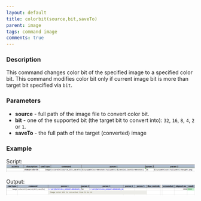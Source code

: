 ```yaml
---
layout: default
title: colorbit(source,bit,saveTo)
parent: image
tags: command image
comments: true
---
```



### Description
This command changes color bit of the specified image to a specified color bit. This command modifies color bit only if 
current image bit is more than target bit specified via `bit`.
  
### Parameters
- **source** \- full path of the image file to convert color bit. 
- **bit** \- one of the supported bit (the target bit to convert into): `32`, `16`, `8`, `4`, `2` or `1`.
- **saveTo** \- the full path of the target (converted) image

### Example
Script:<br>
![](image/colorbit_01.png)

Output:<br>
![](image/colorbit_02.png)
